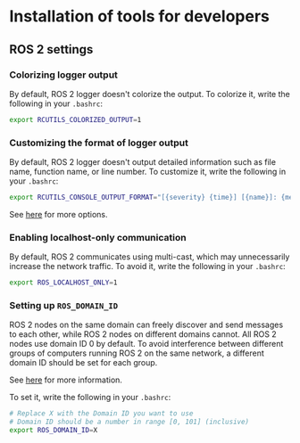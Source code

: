 # Installation of tools for developers

## ROS 2 settings

### Colorizing logger output

By default, ROS 2 logger doesn't colorize the output.
To colorize it, write the following in your `.bashrc`:

```bash
export RCUTILS_COLORIZED_OUTPUT=1
```

### Customizing the format of logger output

By default, ROS 2 logger doesn't output detailed information such as file name, function name, or line number.
To customize it, write the following in your `.bashrc`:

```bash
export RCUTILS_CONSOLE_OUTPUT_FORMAT="[{severity} {time}] [{name}]: {message} ({function_name}() at {file_name}:{line_number})"
```

See [here](https://docs.ros.org/en/rolling/Tutorials/Logging-and-logger-configuration.html#console-output-formatting) for more options.

### Enabling localhost-only communication

By default, ROS 2 communicates using multi-cast, which may unnecessarily increase the network traffic.
To avoid it, write the following in your `.bashrc`:

```bash
export ROS_LOCALHOST_ONLY=1
```

### Setting up `ROS_DOMAIN_ID`

ROS 2 nodes on the same domain can freely discover and send messages to each
other, while ROS 2 nodes on different domains cannot. All ROS 2 nodes use
domain ID 0 by default. To avoid interference between different groups of
computers running ROS 2 on the same network, a different domain ID should
be set for each group.

See [here](https://docs.ros.org/en/foxy/Concepts/About-Domain-ID.html#the-ros-domain-id)
for more information.

To set it, write the following in your `.bashrc`:

```bash
# Replace X with the Domain ID you want to use
# Domain ID should be a number in range [0, 101] (inclusive)
export ROS_DOMAIN_ID=X
```
